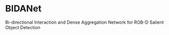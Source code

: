 # BIDANet
Bi-directional Interaction and Dense Aggregation Network for RGB-D Salient Object Detection
